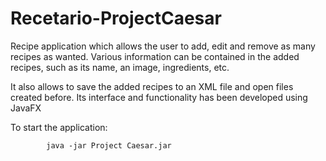 # Recetario-ProjectCaesar

Recipe application which allows the user to add, edit and remove as many recipes as wanted. Various information can be
contained in the added recipes, such as its name, an image, ingredients, etc. 

It also allows to save the added recipes to an XML file and open files created before. 
Its interface and functionality has been developed using JavaFX


To start the application:
  
            java -jar Project Caesar.jar

